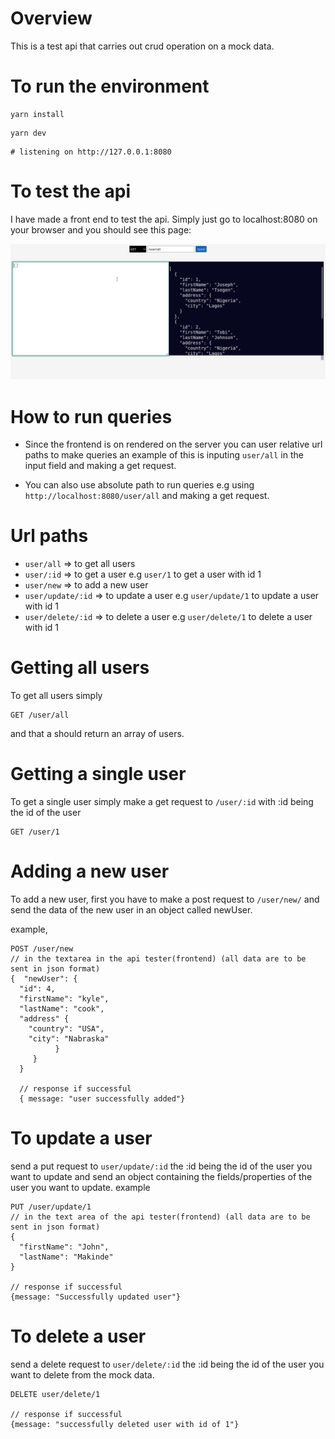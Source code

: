 # Overview

This is a test api that carries out crud operation on a mock data.

# To run the environment

```
yarn install
```

```
yarn dev
```

```
# listening on http://127.0.0.1:8080
```

# To test the api

I have made a front end to test the api. Simply just go to localhost:8080 on your browser
and you should see this page:

<img src="./api_tester.png" alt="api_tester">

# How to run queries

- Since the frontend is on rendered on the server you can user relative url paths to make queries
  an example of this is inputing `user/all` in the input field and making a get request.

- You can also use absolute path to run queries e.g using `http://localhost:8080/user/all` and making a get request.

# Url paths

- `user/all` => to get all users
- `user/:id` => to get a user e.g `user/1` to get a user with id 1
- `user/new` => to add a new user
- `user/update/:id` => to update a user e.g `user/update/1` to update a user with id 1
- `user/delete/:id` => to delete a user e.g `user/delete/1` to delete a user with id 1

# Getting all users

To get all users simply

```
GET /user/all
```

and that a should return an array of users.

# Getting a single user

To get a single user simply make a get request to `/user/:id` with :id being the id of the user

```
GET /user/1
```

# Adding a new user

To add a new user, first you have to make a post request to `/user/new/` and send the
data of the new user in an object called newUser.

example,

```
POST /user/new
// in the textarea in the api tester(frontend) (all data are to be sent in json format)
{  "newUser": {
  "id": 4,
  "firstName": "kyle",
  "lastName": "cook",
  "address" {
    "country": "USA",
    "city": "Nabraska"
          }
     }
  }

  // response if successful
  { message: "user successfully added"}
```

# To update a user

send a put request to `user/update/:id` the :id being the id of the user you want to update
and send an object containing the fields/properties of the user you want to update.
example

```
PUT /user/update/1
// in the text area of the api tester(frontend) (all data are to be sent in json format)
{
  "firstName": "John",
  "lastName": "Makinde"
}

// response if successful
{message: "Successfully updated user"}

```

# To delete a user

send a delete request to `user/delete/:id` the :id being the id of the user you want to delete from the mock data.

```
DELETE user/delete/1

// response if successful
{message: "successfully deleted user with id of 1"}
```
